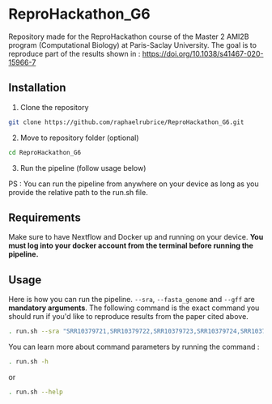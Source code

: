 # ReproHackathon_G6
Repository made for the ReproHackathon course of the Master 2 AMI2B program (Computational Biology) at Paris-Saclay University. The goal is to reproduce part of the results shown in : https://doi.org/10.1038/s41467-020-15966-7

## Installation
1) Clone the repository
```bash
git clone https://github.com/raphaelrubrice/ReproHackathon_G6.git
```
2) Move to repository folder (optional)
```bash
cd ReproHackathon_G6
```
3) Run the pipeline (follow usage below)

PS : You can run the pipeline from anywhere on your device as long as you provide the relative path to the run.sh file.
## Requirements
Make sure to have Nextflow and Docker up and running on your device. **You must log into your docker account from the terminal before running the pipeline.**

## **Usage**
Here is how you can run the pipeline. `--sra`, `--fasta_genome` and `--gff` are **mandatory arguments**. The following command is the exact command you should run if you'd like to reproduce results from the paper cited above.
```bash
. run.sh --sra "SRR10379721,SRR10379722,SRR10379723,SRR10379724,SRR10379725,SRR10379726" --control "SRR10379724,SRR10379725,SRR10379726" --fasta_genome "https://ftp.ncbi.nlm.nih.gov/genomes/all/GCF/000/013/425/GCF_000013425.1_ASM1342v1/GCF_000013425.1_ASM1342v1_genomic.fna.gz" --gff "https://ftp.ncbi.nlm.nih.gov/genomes/all/GCF/000/013/425/GCF_000013425.1_ASM1342v1/GCF_000013425.1_ASM1342v1_genomic.gff.gz" -t 8
```

You can learn more about command parameters by running the command :
```bash
. run.sh -h
```
or 
```bash
. run.sh --help
```

